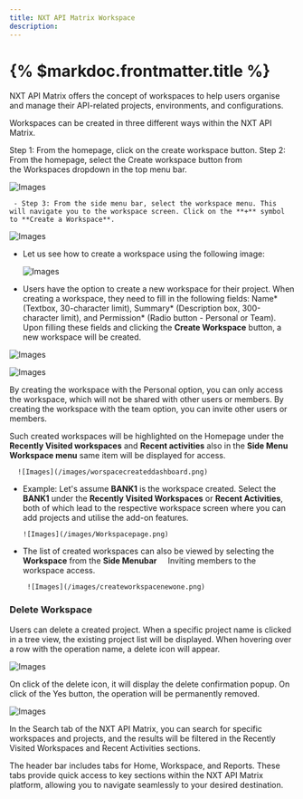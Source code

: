 ```yaml
---
title: NXT API Matrix Workspace
description:
---
```


# {% $markdoc.frontmatter.title %}

NXT API Matrix offers the concept of workspaces to help users organise and manage their API-related projects, environments, and configurations.

Workspaces can be created in three different ways within the NXT API Matrix.

Step 1: From the homepage, click on the create workspace button.
Step 2: From the homepage, select the Create workspace button from the Workspaces dropdown in the top menu bar. 

![Images](/images/createworkspacedropdown.png)

     - Step 3: From the side menu bar, select the workspace menu. This will navigate you to the workspace screen. Click on the **+** symbol to **Create a Workspace**.

![Images](/images/createworkpscplussymbol.png)


- Let us see how to create a workspace using the following image:


    ![Images](/images/Createworspacepopup.png)

- Users have the option to create a new workspace for their project. When creating a workspace, they need to fill in the following fields: Name* (Textbox, 30-character limit), Summary* (Description box, 300-character limit), and Permission* (Radio button - Personal or Team). Upon filling these fields and clicking the **Create Workspace** button, a new workspace will be created. 

![Images](/images/Bank1.png)


![Images](/images/workspacecreatedtoast.png)


By creating the workspace with the Personal option, you can only access the workspace, which will not be shared with other users or members.
By creating the workspace with the team option, you can invite other users or members.





Such created workspaces will be highlighted on the Homepage under the **Recently Visited workspaces** and **Recent activities** also in the **Side Menu Workspace menu** same item will be displayed for access.


      ![Images](/images/worspacecreateddashboard.png)

- Example: Let's assume **BANK1** is the workspace created. Select the **BANK1** under the **Recently Visited Workspaces** or **Recent Activities**, both of which lead to the respective workspace screen where you can add projects and utilise the add-on features.

      ![Images](/images/Workspacepage.png)


- The list of created workspaces can also be viewed by selecting the **Workspace** from the **Side Menubar**
   
Inviting members to the workspace access.

       ![Images](/images/createworkspacenewone.png)


### Delete Workspace
Users can delete a created project. When a specific project name is clicked in a tree view, the existing project list will be displayed. When hovering over a row with the operation name, a delete icon will appear.

![Images](/images/projectdelete.png)

On click of the delete icon, it will display the delete confirmation popup. On click of the Yes button, the operation will be permanently removed.

![Images](/images/wpjsdeletepopup.png)

In the Search tab of the NXT API Matrix, you can search for specific workspaces and projects, and the results will be filtered in the Recently Visited Workspaces and Recent Activities sections.


The header bar includes tabs for Home, Workspace, and Reports. These tabs provide quick access to key sections within the NXT API Matrix platform, allowing you to navigate seamlessly to your desired destination.